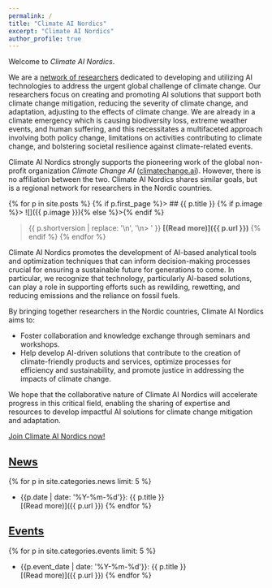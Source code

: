 ```yaml
---
permalink: /
title: "Climate AI Nordics"
excerpt: "Climate AI Nordics"
author_profile: true
---
```


<style>
img {
  width: 8em;
  float: right;
}
</style>

Welcome to _Climate AI Nordics_.

We are a [network of researchers](/people/) dedicated to developing and utilizing AI technologies to address the urgent global challenge of climate change. Our researchers focus on creating and promoting AI solutions that support both climate change mitigation, reducing the severity of climate change, and adaptation, adjusting to the effects of climate change. We are already in a climate emergency which is causing biodiversity loss, extreme weather events, and human suffering, and this necessitates a multifaceted approach involving both policy change, limitations on activities contributing to climate change, and bolstering societal resilience against climate-related events.

Climate AI Nordics strongly supports the pioneering work of the global non-profit organization *Climate Change AI* ([climatechange.ai](https://climatechange.ai)). However, there is no affiliation between the two. Climate AI Nordics shares similar goals, but is a regional network for researchers in the Nordic countries.

{% for p in site.posts %}
{% if p.first_page %}> ## {{ p.title }}
{% if p.image %}> ![]({{ p.image }}){% else %}>{% endif %}
> {{ p.shortversion | replace: '\n', '\n> ' }}
> **[(Read more)]({{ p.url }})**
{% endif %}
{% endfor %}


Climate AI Nordics promotes the development of AI-based analytical tools and optimization techniques that can inform decision-making processes crucial for ensuring a sustainable future for generations to come. In particular, we recognize that technology, particularly AI-based solutions, can play a role in supporting efforts such as rewilding, rewetting, and reducing emissions and the reliance on fossil fuels.

By bringing together researchers in the Nordic countries, Climate AI Nordics aims to:

* Foster collaboration and knowledge exchange through seminars and workshops.
* Help develop AI-driven solutions that contribute to the creation of climate-friendly products and services, optimize processes for efficiency and sustainability, and promote justice in addressing the impacts of climate change.

We hope that the collaborative nature of Climate AI Nordics will accelerate progress in this critical field, enabling the sharing of expertise and resources to develop impactful AI solutions for climate change mitigation and adaptation.

[Join Climate AI Nordics now!](/join/)

## [News](/news/)

{% for p in site.categories.news limit: 5 %}
* {{p.date | date: '%Y-%m-%d'}}: {{ p.title }}\
[(Read more)]({{ p.url }})
{% endfor %}


## [Events](/events/)

{% for p in site.categories.events limit: 5 %}
* {{p.event_date | date: '%Y-%m-%d'}}: {{ p.title }}\
[(Read more)]({{ p.url }})
{% endfor %}


